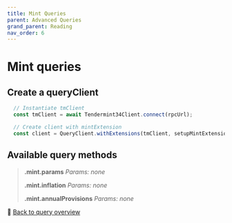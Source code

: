 ```yaml
---
title: Mint Queries
parent: Advanced Queries
grand_parent: Reading
nav_order: 6
---
```

# Mint queries

## Create a queryClient

```ts
  // Instantiate tmClient
  const tmClient = await Tendermint34Client.connect(rpcUrl);

  // Create client with mintExtension
  const client = QueryClient.withExtensions(tmClient, setupMintExtension);
```

## Available query methods

>**.mint.params**
>*Params: none*
>
>**.mint.inflation**
>*Params: none*
>
>**.mint.annualProvisions**
>*Params: none*

🔗 [Back to query overview](index.md)